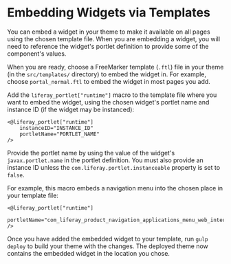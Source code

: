 # Embedding Widgets via Templates

You can embed a widget in your theme to make it available on all pages using the chosen template file. When you are embedding a widget, you will need to reference the widget's portlet definition <!-- Add link to article explaining portlet definitions in DXP if we will have one? --> to provide some of the component's values.

When you are ready, choose a FreeMarker template (`.ftl`) file in your theme (in the `src/templates/` directory) to embed the widget in. For example, choose `portal_normal.ftl` to embed the widget in most pages you add.

Add the `liferay_portlet["runtime"]` macro to the template file where you want to embed the widget, using the chosen widget's portlet name and instance ID (if the widget may be instanced):

```
<@liferay_portlet["runtime"]
    instanceID="INSTANCE_ID"
    portletName="PORTLET_NAME"
/>
```

Provide the portlet name by using the value of the widget's `javax.portlet.name` in the portlet definition. You must also provide an instance ID unless the `com.liferay.portlet.instanceable` property is set to `false`. <!-- Is more explanation of where to add necessary? Not sure of all the nuance of how to do this... if it's a lot of information, maybe break these steps into sections? -->

For example, this macro embeds a navigation menu into the chosen place in your template file:

```
<@liferay_portlet["runtime"]
    portletName="com_liferay_product_navigation_applications_menu_web_internal_portlet_ProductNavigationApplicationsMenuPortlet"
/>
```

Once you have added the embedded widget to your template, run `gulp deploy` to build your theme with the changes. The deployed theme now contains the embedded widget in the location you chose.

<!-- When available, add more information referencing article as to embedding widgets by function (developer tutorial) -->

<!-- TODO: include the portlet provider concept as an alternative way to embed portlets. Consider the following articles:

   https://help.liferay.com/hc/es/articles/360029067031-Embedding-Portlets-in-Themes-by-Entity-Type-and-Action
   https://help.liferay.com/hc/es/articles/360029067051-Setting-Default-Preferences-for-an-Embedded-Portlet
   
-->
